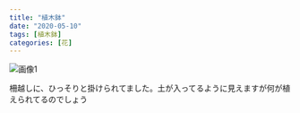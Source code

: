 ```yaml
---
title: "植木鉢"
date: "2020-05-10"
tags: [植木鉢]
categories: [花]
---
```


![画像1](https://assets.st-note.com/production/uploads/images/25390086/picture_pc_41e70800f16e6c5e15740c1c3170d3d0.jpg)

柵越しに、ひっそりと掛けられてました。土が入ってるように見えますが何が植えられてるのでしょう
